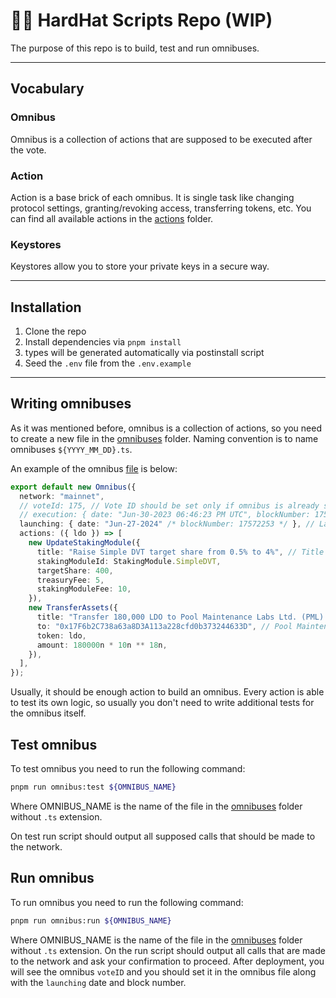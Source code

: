 # 👷🏼 HardHat Scripts Repo (WIP)

The purpose of this repo is to build, test and run omnibuses.

---
## Vocabulary
### Omnibus
Omnibus is a collection of actions that are supposed to be executed after the vote.

### Action
Action is a base brick of each omnibus. 
It is single task like changing protocol settings, granting/revoking access, transferring tokens, etc.
You can find all available actions in the [actions](./src/omnibuses/actions) folder.

### Keystores
Keystores allow you to store your private keys in a secure way.

---
## Installation

1. Clone the repo
2. Install dependencies via `pnpm install`
3. types will be generated automatically via postinstall script
4. Seed the `.env` file from the `.env.example`

---
## Writing omnibuses
As it was mentioned before, omnibus is a collection of actions, so you need to create a new file in the [omnibuses](./src/omnibuses) folder.
Naming convention is to name omnibuses `${YYYY_MM_DD}.ts`.

An example of the omnibus [file](./omnibuses/_demo_omnibus.ts) is below:
```typescript
export default new Omnibus({
  network: "mainnet",
  // voteId: 175, // Vote ID should be set only if omnibus is already started
  // execution: { date: "Jun-30-2023 06:46:23 PM UTC", blockNumber: 17593962 }, // Execution date should be set only if vote is passed and omnibus is already executed
  launching: { date: "Jun-27-2024" /* blockNumber: 17572253 */ }, // Launching block number should be set only if omnibus is already launched.
  actions: ({ ldo }) => [
    new UpdateStakingModule({
      title: "Raise Simple DVT target share from 0.5% to 4%", // Title is always required
      stakingModuleId: StakingModule.SimpleDVT,
      targetShare: 400,
      treasuryFee: 5,
      stakingModuleFee: 10,
    }),
    new TransferAssets({
      title: "Transfer 180,000 LDO to Pool Maintenance Labs Ltd. (PML) multisig", // Title is always required
      to: "0x17F6b2C738a63a8D3A113a228cfd0b373244633D", // Pool Maintenance Labs Ltd. (PML) multisig
      token: ldo,
      amount: 180000n * 10n ** 18n,
    }),
  ],
});
```
Usually, it should be enough action to build an omnibus. Every action is able to test its own logic, 
so usually you don't need to write additional tests for the omnibus itself.


## Test omnibus
To test omnibus you need to run the following command:
```bash
pnpm run omnibus:test ${OMNIBUS_NAME}
```
Where OMNIBUS_NAME is the name of the file in the [omnibuses](./src/omnibuses) folder without `.ts` extension.

On test run script should output all supposed calls that should be made to the network.

## Run omnibus
To run omnibus you need to run the following command:
```bash
pnpm run omnibus:run ${OMNIBUS_NAME}
```
Where OMNIBUS_NAME is the name of the file in the [omnibuses](./src/omnibuses) folder without `.ts` extension.
On the run script should output all calls that are made to the network and ask your confirmation to proceed.
After deployment, you will see the omnibus `voteID` and you should set it in the omnibus file along with the `launching` date and block number.
